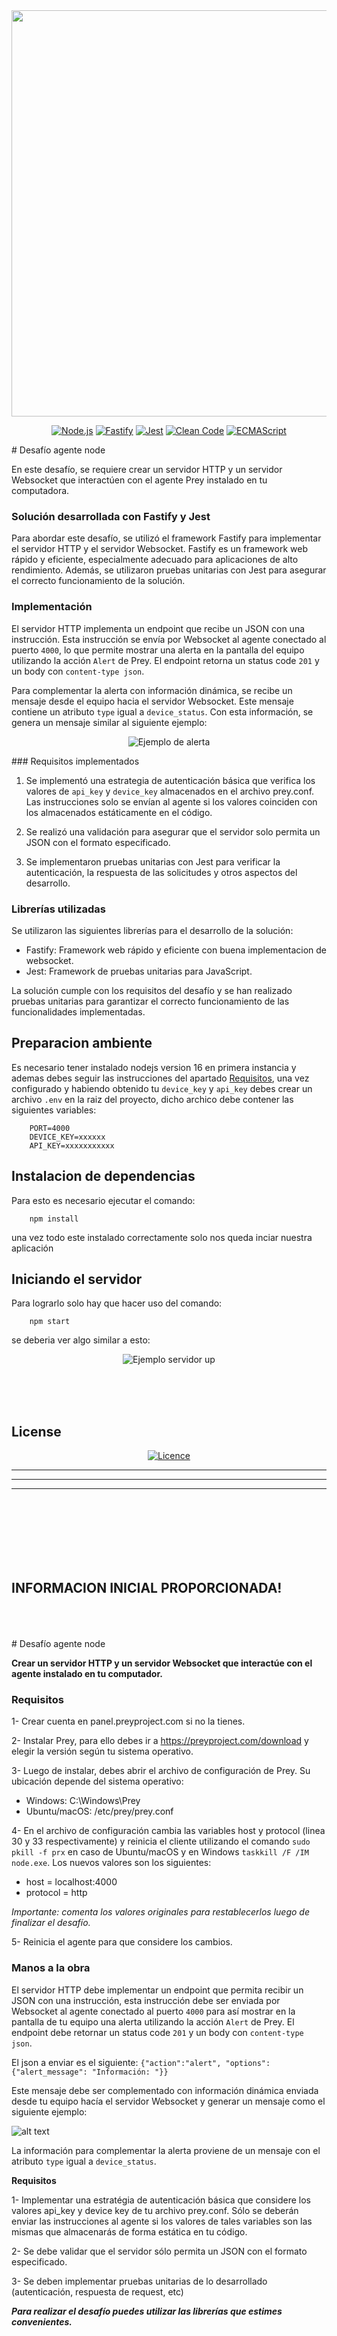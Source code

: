 <div align="center"> <a href="https://fastify.io/">
    <img
      src="https://github.com/fastify/graphics/raw/HEAD/fastify-landscape-outlined.svg"
      width="650"
      height="auto"
    />
  </a>
</div>
<div align="center">

[![Node.js](https://img.shields.io/badge/Node.js-16.20-green.svg)](https://nodejs.org/)
[![Fastify](https://img.shields.io/badge/Fastify-v4.17.0-blue.svg)](https://www.fastify.io/)
[![Jest](https://img.shields.io/badge/Jest-v29.5.0-red.svg)](https://jestjs.io/)
[![Clean Code](https://img.shields.io/badge/Clean%20Code-Yes-success.svg)](https://cleancoders.com/)
[![ECMAScript](https://img.shields.io/badge/ECMAScript-2021-yellow.svg)](https://www.ecma-international.org/)

</div>
# Desafío agente node

En este desafío, se requiere crear un servidor HTTP y un servidor Websocket que interactúen con el agente Prey instalado en tu computadora.

### Solución desarrollada con Fastify y Jest

Para abordar este desafío, se utilizó el framework Fastify para implementar el servidor HTTP y el servidor Websocket. Fastify es un framework web rápido y eficiente, especialmente adecuado para aplicaciones de alto rendimiento. Además, se utilizaron pruebas unitarias con Jest para asegurar el correcto funcionamiento de la solución.

### Implementación

El servidor HTTP implementa un endpoint que recibe un JSON con una instrucción. Esta instrucción se envía por Websocket al agente conectado al puerto `4000`, lo que permite mostrar una alerta en la pantalla del equipo utilizando la acción `Alert` de Prey. El endpoint retorna un status code `201` y un body con `content-type json`.

Para complementar la alerta con información dinámica, se recibe un mensaje desde el equipo hacia el servidor Websocket. Este mensaje contiene un atributo `type` igual a `device_status`. Con esta información, se genera un mensaje similar al siguiente ejemplo:

<div align="center">

![Ejemplo de alerta](./img/ejemplo-win.png)

</div>
### Requisitos implementados

1. Se implementó una estrategia de autenticación básica que verifica los valores de `api_key` y `device_key` almacenados en el archivo prey.conf. Las instrucciones solo se envían al agente si los valores coinciden con los almacenados estáticamente en el código.

2. Se realizó una validación para asegurar que el servidor solo permita un JSON con el formato especificado.

3. Se implementaron pruebas unitarias con Jest para verificar la autenticación, la respuesta de las solicitudes y otros aspectos del desarrollo.

### Librerías utilizadas

Se utilizaron las siguientes librerías para el desarrollo de la solución:

- Fastify: Framework web rápido y eficiente con buena implementacion de websocket.
- Jest: Framework de pruebas unitarias para JavaScript.

La solución cumple con los requisitos del desafío y se han realizado pruebas unitarias para garantizar el correcto funcionamiento de las funcionalidades implementadas.

## Preparacion ambiente
Es necesario tener instalado nodejs version 16 en primera instancia y ademas debes seguir las instrucciones del apartado [Requisitos](#requisitos), una vez configurado y habiendo obtenido tu `device_key` y `api_key` debes crear un archivo `.env` en la raiz del proyecto, dicho archico debe contener las siguientes variables:

``` dotenv
    PORT=4000
    DEVICE_KEY=xxxxxx
    API_KEY=xxxxxxxxxxx
```

## Instalacion de dependencias

Para esto es necesario ejecutar el comando:
``` npm
    npm install
``` 
una vez todo este instalado correctamente solo nos queda inciar nuestra aplicación

## Iniciando el servidor

Para lograrlo solo hay que hacer uso del comando:
``` npm
    npm start
```

se deberia ver algo similar a esto:

<div align="center">

![Ejemplo servidor up](./img/ejemplo-server-started.png)

</div>
<br>
<br>
<br>

## License
<div align="center">

[![Licence](https://img.shields.io/github/license/Ileriayo/markdown-badges?style=for-the-badge)](./LICENSE)
</div>
<hr>
<hr>
<hr>

<br>
<br>
<br>
<br>
<br>
<br>

## INFORMACION INICIAL PROPORCIONADA!

<br>
<br>
<br>
# Desafío agente node

**Crear un servidor HTTP y un servidor Websocket que interactúe con el agente instalado en tu computador.**

### Requisitos
1- Crear cuenta en panel.preyproject.com si no la tienes.

2- Instalar Prey, para ello debes ir a https://preyproject.com/download y elegir la versión según tu sistema operativo.

3- Luego de instalar, debes abrir el archivo de configuración de Prey. Su ubicación depende del sistema operativo:

 - Windows: C:\Windows\Prey
 - Ubuntu/macOS: /etc/prey/prey.conf

4- En el archivo de configuración cambia las variables host y protocol (linea 30 y 33 respectivamente) y reinicia el cliente utilizando el comando `sudo pkill -f prx` en caso de Ubuntu/macOS y en Windows `taskkill /F /IM node.exe`.
Los nuevos valores son los siguientes:

- host = localhost:4000
- protocol = http

*Importante: comenta los valores originales para restablecerlos luego de finalizar el desafío.*

5- Reinicia el agente para que considere los cambios.

### Manos a la obra

El servidor HTTP debe implementar un endpoint que permita recibir un JSON con una instrucción, esta instrucción debe ser enviada por Websocket al agente conectado al puerto `4000` para así mostrar en la pantalla de tu equipo una alerta utilizando la acción `Alert` de Prey. El endpoint debe retornar un status code `201` y un body con `content-type json`.

El json a enviar es el siguiente: `{"action":"alert", "options": {"alert_message": "Información: "}}`

Este mensaje debe ser complementado con información dinámica enviada desde tu equipo hacía el servidor Websocket y generar un mensaje como el siguiente ejemplo:

![alt text](./img/ejemplo.png "Title")

La información para complementar la alerta proviene de un mensaje con el atributo `type` igual a `device_status`.


**Requisitos**

1- Implementar una estratégia de autenticación básica que considere los valores api_key y device key de tu archivo prey.conf. Sólo se deberán enviar las instrucciones al agente si los valores de tales variables son las mismas que almacenarás de forma estática en tu código.

2- Se debe validar que el servidor sólo permita un JSON con el formato especificado.

3- Se deben implementar pruebas unitarias de lo desarrollado (autenticación, respuesta de request, etc)

***Para realizar el desafío puedes utilizar las librerías que estimes convenientes.***